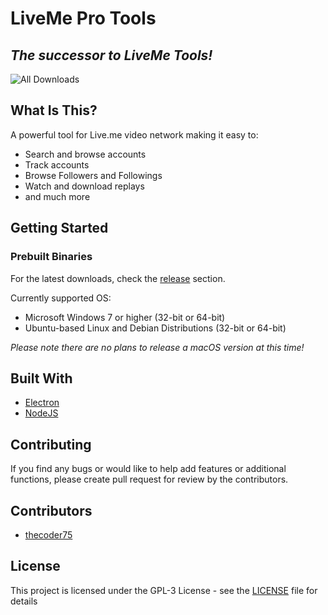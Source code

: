 # LiveMe Pro Tools
## *The successor to LiveMe Tools!*

![All Downloads](https://img.shields.io/github/downloads/thecoder75/liveme-pro-tools/total.svg)

## What Is This?

A powerful tool for Live.me video network making it easy to:
- Search and browse accounts
- Track accounts
- Browse Followers and Followings
- Watch and download replays
- and much more

## Getting Started

### Prebuilt Binaries

For the latest downloads, check the [release](https://github.com/thecoder75/liveme-pro-tools/releases) section.

Currently supported OS:
- Microsoft Windows 7 or higher (32-bit or 64-bit)
- Ubuntu-based Linux and Debian Distributions (32-bit or 64-bit)

*Please note there are no plans to release a macOS version at this time!*

## Built With
* [Electron](http://electron.atom.io)
* [NodeJS](http://nodejs.org)

## Contributing
If you find any bugs or would like to help add features or additional functions, please create pull request for review by the contributors.

## Contributors
* [thecoder75](https://github.com/thecoder75)

## License
This project is licensed under the GPL-3 License - see the [LICENSE](LICENSE)
file for details
